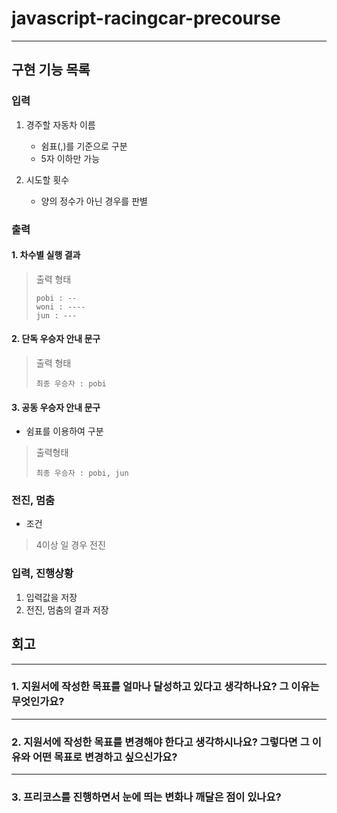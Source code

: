 # javascript-racingcar-precourse

---

## 구현 기능 목록

### **입력**

1. 경주할 자동차 이름
    - 쉼표(,)를 기준으로 구분
    - 5자 이하만 가능

2. 시도할 횟수
    - 양의 정수가 아닌 경우를 판별

### **출력**

#### 1. 차수별 실행 결과

> 출력 형태  
>
> ```terminal
> pobi : --
> woni : ----
> jun : ---
> ```

#### 2. 단독 우승자 안내 문구

> 출력 형태  
>
> ```terminal
> 최종 우승자 : pobi
> ```

#### 3. 공동 우승자 안내 문구

- 쉼표를 이용하여 구분

> 출력형태
>
> ```terminal
> 최종 우승자 : pobi, jun
>```

### **전진, 멈춤**

- 조건

> 4이상 일 경우 전진

### **입력, 진행상황**

1. 입력값을 저장  
2. 전진, 멈춤의 결과 저장

## 회고

---

### 1. 지원서에 작성한 목표를 얼마나 달성하고 있다고 생각하나요? 그 이유는 무엇인가요?


---

### 2. 지원서에 작성한 목표를 변경해야 한다고 생각하시나요? 그렇다면 그 이유와 어떤 목표로 변경하고 싶으신가요?


---

### 3. 프리코스를 진행하면서 눈에 띄는 변화나 깨달은 점이 있나요?

